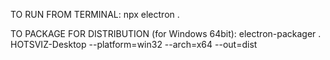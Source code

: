 TO RUN FROM TERMINAL:
npx electron .

TO PACKAGE FOR DISTRIBUTION (for Windows 64bit):
electron-packager . HOTSVIZ-Desktop --platform=win32 --arch=x64 --out=dist
